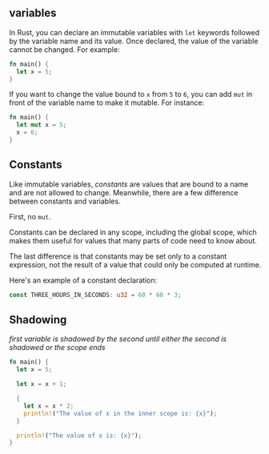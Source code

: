 ## variables

In Rust, you can declare an immutable variables with `let` keywords followed by the variable name and its value. Once declared, the value of the variable cannot be changed. For example:

```rust
fn main() {
  let x = 5;
}
```

If you want to change the value bound to `x` from `5` to `6`, you can add `mut` in front of the variable name to make it mutable. For instance:

```rust
fn main() {
  let mut x = 5;
  x = 6;
}
```

## Constants

Like immutable variables, _constants_ are values that are bound to a name and are not allowed to change. Meanwhile, there are a few difference between constants and variables.

First, no `mut`.

Constants can be declared in any scope, including the global scope, which makes them useful for values that many parts of code need to know about.

The last difference is that constants may be set only to a constant expression, not the result of a value that could only be computed at runtime.

Here's an example of a constant declaration:

```rust
const THREE_HOURS_IN_SECONDS: u32 = 60 * 60 * 3;
```

## Shadowing

_first variable is shadowed by the second until either the second is shadowed or the scope ends_

```rust
fn main() {
  let x = 5;

  let x = x + 1;

  {
    let x = x * 2;
    println!("The value of x in the inner scope is: {x}");
  }

  println!("The value of x is: {x}");
}
```
